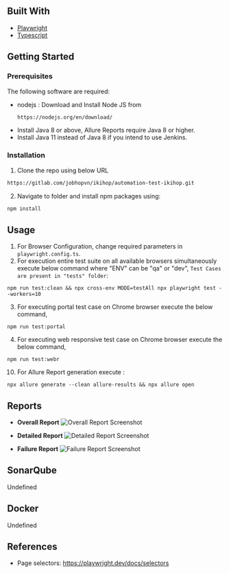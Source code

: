 ## Built With

- [Playwright](https://playwright.dev)
- [Typescript](https://www.typescriptlang.org/)

## Getting Started

### Prerequisites

The following software are required:

- nodejs : Download and Install Node JS from
  ```sh
  https://nodejs.org/en/download/
  ```
- Install Java 8 or above, Allure Reports require Java 8 or higher.
- Install Java 11 instead of Java 8 if you intend to use Jenkins.

### Installation

1. Clone the repo using below URL

```sh
https://gitlab.com/jobhopvn/ikihop/automation-test-ikihop.git
```

2. Navigate to folder and install npm packages using:

```sh
npm install
```

<!-- USAGE EXAMPLES-->

## Usage

1. For Browser Configuration, change required parameters in `playwright.config.ts`.
2. For execution entire test suite on all available browsers simultaneously execute below command where "ENV" can be "qa" or "dev", `Test Cases are present in "tests" folder`:

```JS
npm run test:clean && npx cross-env MODE=testAll npx playwright test --workers=10
```

3. For executing portal test case on Chrome browser execute the below command,

```JS
npm run test:portal
```

4. For executing web responsive test case on Chrome browser execute the below command,

```JS
npm run test:webr
```

10. For Allure Report generation execute :

```JS
npx allure generate --clean allure-results && npx allure open
```

## Reports

- <b>Overall Report</b>
  ![Overall Report Screenshot][overall-report-screenshot]

- <b>Detailed Report</b>
  ![Detailed Report Screenshot][detailed-report-screenshot]

- <b>Failure Report</b>
  ![Failure Report Screenshot][failure-report-screenshot]

## SonarQube

Undefined

## Docker
  
Undefined


<!-- MARKDOWN LINKS & IMAGES -->

[overall-report-screenshot]: ReadMeImages/OverallReport.PNG
[detailed-report-screenshot]: ReadMeImages/DetailedReport.PNG
[failure-report-screenshot]: ReadMeImages/FailureReport.PNG
[sonar-report-screenshot]: ReadMeImages/SonarReport.PNG

## References
- Page selectors: https://playwright.dev/docs/selectors